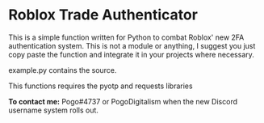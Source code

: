 # Roblox Trade Authenticator

This is a simple function written for Python to combat Roblox' new 2FA authentication system. This is not a module or anything, I suggest you just copy paste the function and integrate it in your projects where necessary.

example.py contains the source.

This functions requires the pyotp and requests libraries 

**To contact me:**
Pogo#4737 or PogoDigitalism when the new Discord username system rolls out.
